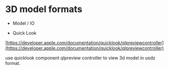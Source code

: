 #  3D model formats

- Model / IO 


- Quick Look

[https://developer.apple.com/documentation/quicklook/qlpreviewcontroller](https://developer.apple.com/documentation/quicklook/qlpreviewcontroller)

use quicklook component qlpreview controller to view 3d model in usdz format.
